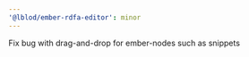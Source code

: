 ```yaml
---
'@lblod/ember-rdfa-editor': minor
---
```


Fix bug with drag-and-drop for ember-nodes such as snippets
